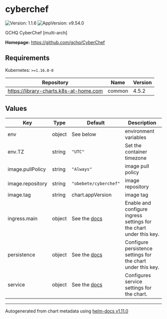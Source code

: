 # cyberchef

![Version: 1.1.6](https://img.shields.io/badge/Version-1.1.6-informational?style=flat-square) ![AppVersion: v9.54.0](https://img.shields.io/badge/AppVersion-v9.54.0-informational?style=flat-square)

GCHQ CyberChef [multi-arch]

**Homepage:** <https://github.com/gchq/CyberChef>

## Requirements

Kubernetes: `>=1.16.0-0`

| Repository | Name | Version |
|------------|------|---------|
| https://library-charts.k8s-at-home.com | common | 4.5.2 |

## Values

| Key | Type | Default | Description |
|-----|------|---------|-------------|
| env | object | See below | environment variables |
| env.TZ | string | `"UTC"` | Set the container timezone |
| image.pullPolicy | string | `"Always"` | image pull policy |
| image.repository | string | `"obebete/cyberchef"` | image repository |
| image.tag | string | chart.appVersion | image tag |
| ingress.main | object | See the [docs](https://github.com/k8s-at-home/library-charts/blob/main/charts/stable/common/README.md) | Enable and configure ingress settings for the chart under this key. |
| persistence | object | See the [docs](https://docs.k8s-at-home.com/our-helm-charts/common-library-storage/) | Configure persistence settings for the chart under this key. |
| service | object | See the [docs](https://github.com/k8s-at-home/library-charts/blob/main/charts/stable/common/README.md) | Configures service settings for the chart. |

----------------------------------------------
Autogenerated from chart metadata using [helm-docs v1.11.0](https://github.com/norwoodj/helm-docs/releases/v1.11.0)
